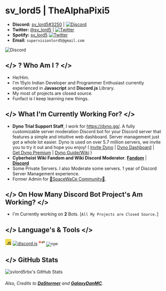 # sv_lord5 | TheAlphaPixi5

- **Discord:** [sv_lord5#3250](https://discord.com/users/834888738919153684) |  [![Discord](https://img.shields.io/badge/Discord-5865F2?style=for-the-badge&logo=discord&logoColor=white)](https://discord.com/users/834888738919153684) 
- **Twitter:** [@sv_lord5](https://twitter.com/sv_lord5) | [![Twitter](https://img.shields.io/badge/Twitter-00ACEE?style=for-the-badge&logo=twitter&logoColor=white)](https://twitter.com/sv_lord5)
- **Spotify:** [sv_lord5](https://open.spotify.com/user/kxyloe5tvw4oczmbbe1fi7vcb) [![Twitter](https://img.shields.io/badge/Spotify-1DB954?style=for-the-spotify&logo=spotify&logoColor=white)](https://open.spotify.com/user/kxyloe5tvw4oczmbbe1fi7vcb)
- **Email:** `supervisionlord5@gmail.com`

![Discord](https://discord.c99.nl/widget/theme-2/834888738919153684.png)

## </> ? Who Am I ? </>
- He/Him. 
- I'm 15y/o Indian Developer and Programmer Enthusiast currently experienced in **Javascript** and **Discord.js** Library.
- My most of projects are closed source. 
- Funfact is I keep learning new things.

## </> What I'm Currently Working For? </>
- **Dyno Trial Support Staff**, I work for https://dyno.gg/. A fully customizable server moderation Discord bot for your Discord server that features a simple and intuitive web dashboard. Server management just got a whole lot easier. Dyno is used on over 5.7 million servers, we invite you to try it out and hope you enjoy!
( [Invite Dyno](https://dyno.gg/invite) | [Dyno Dashboard](https://www.dyno.gg/) | [Get Dyno Premium](https://www.dyno.gg/premium) | [Dyno Guide/Wiki](https://wiki.dyno.gg/) )
- **Cyberheist Wiki Fandom and Wiki Discord Moderator**. **[Fandom](https://cyberheist.fandom.com/wiki/User:Svlord5)** | **[Discord](https://discord.gg/maSFWdPW7m)**
- Some Private Servers. I also Moderate some servers. 1 year of Discord Server Management experience. 
-  Former Admin for [🌟SpaceWaCe Community🌟](https://discord.gg/Z9W6J8w).

## </> On How Many Discord Bot Project's Am Working? </>
- I'm Currently working on **2** Bots. [`All My Projects are Closed Source.`]

## </> Language's & Tools </>
<code><img height="20" src="https://raw.githubusercontent.com/github/explore/80688e429a7d4ef2fca1e82350fe8e3517d3494d/topics/javascript/javascript.png"></code>
<a href="https://discord.js.org"><img src="https://cdn.discordapp.com/attachments/740865034887888996/740865173065170994/logo-square.png" width="20" alt="discord.js" /></a>
<code><img height="20" src="https://raw.githubusercontent.com/github/explore/80688e429a7d4ef2fca1e82350fe8e3517d3494d/topics/git/git.png"></code>
<code><img alt="npm" src="https://img.shields.io/badge/-NPM-CB3837?style=flat-square&logo=npm&logoColor=white" /></code>

  
## </> GitHub Stats
![svlord5rbx's GitHub Stats](https://github-readme-stats.vercel.app/api?username=TheAlphaPixi5&show_icons=true&theme=dracula&count_private=true&hide=prs,contribs,stars)
 
###### Also, Credits to **[DaStormer](https://github.com/DaStormer)** and **[GalaxyDanMC](https://github.com/GalaxyDanMC)**.
<!--
Made by [sv_lord5#5555](https://discord.com/users/834888738919153684) with help of [GalaxyDanMC#0001](https://discord.com/users/448857983309316096)
- **Website:** https://about.me/sv_lord5

## Discord Profile
![Discord Profile](https://mydiscord.tolfix.com/?userId=834888738919153684)
-->
